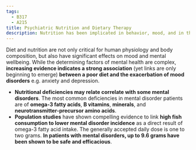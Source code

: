 ```yaml
---
tags:
  - B317
  - A215
title: Psychiatric Nutrition and Dietary Therapy
description: Nutrition has been implicated in behavior, mood, and in the pathology and treatment of mental illness as psychopathologies involve elevted risk of comorbities such as obesity.
---
```

Diet and nutrition are not only critical for human physiology and body composition, but also have significant effects on mood and mental wellbeing. While the determining factors of mental health are complex, **increasing evidence indicates a strong association** (yet links are only beginning to emerge) **between a poor diet and the exacerbation of mood disorders** e.g. anxiety and depression.
- **Nutritional deficiencies may relate correlate with some mental disorders**. The most common deficiencies in mental disorder patients are of **omega-3 fatty acids**, **B vitamins**, **minerals**, and **neurotransmitter-precursor amino acids**.
- **Population studies** have shown compelling evidence to link **high fish consumption to lower mental disorder incidence** as a direct result of omega-3 fatty acid intake. The generally accepted daily dose is one to two grams. **In patients with mental disorders, up to 9.6 grams have been shown to be safe and efficacious**.
